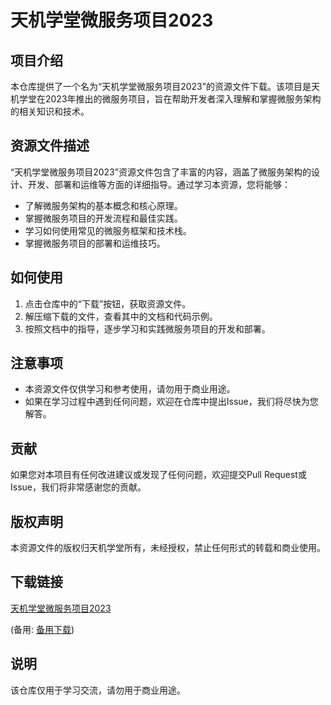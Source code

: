 # 天机学堂微服务项目2023

## 项目介绍

本仓库提供了一个名为“天机学堂微服务项目2023”的资源文件下载。该项目是天机学堂在2023年推出的微服务项目，旨在帮助开发者深入理解和掌握微服务架构的相关知识和技术。

## 资源文件描述

“天机学堂微服务项目2023”资源文件包含了丰富的内容，涵盖了微服务架构的设计、开发、部署和运维等方面的详细指导。通过学习本资源，您将能够：

- 了解微服务架构的基本概念和核心原理。
- 掌握微服务项目的开发流程和最佳实践。
- 学习如何使用常见的微服务框架和技术栈。
- 掌握微服务项目的部署和运维技巧。

## 如何使用

1. 点击仓库中的“下载”按钮，获取资源文件。
2. 解压缩下载的文件，查看其中的文档和代码示例。
3. 按照文档中的指导，逐步学习和实践微服务项目的开发和部署。

## 注意事项

- 本资源文件仅供学习和参考使用，请勿用于商业用途。
- 如果在学习过程中遇到任何问题，欢迎在仓库中提出Issue，我们将尽快为您解答。

## 贡献

如果您对本项目有任何改进建议或发现了任何问题，欢迎提交Pull Request或Issue，我们将非常感谢您的贡献。

## 版权声明

本资源文件的版权归天机学堂所有，未经授权，禁止任何形式的转载和商业使用。

## 下载链接
[天机学堂微服务项目2023](https://pan.quark.cn/s/ddaa54a62844) 

(备用: [备用下载](https://pan.baidu.com/s/12x9WRyrdzPpzigLuTSvgWA?pwd=1234))

## 说明

该仓库仅用于学习交流，请勿用于商业用途。
